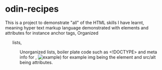 # odin-recipes
This is a project to demonstrate "all" of the HTML skills I have learnt, meaning
hyper text markup language demonstrated with elements and attributes for instance <A> </A> anchor tags, Organized <OL> lists, <UL> Unorganized lists, boiler plate code such as <!DOCTYPE> and meta info for <head>, <img src="example.jpg" alt="example">) for example img being the element and src/alt being attributes.